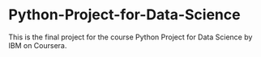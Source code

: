 # Python-Project-for-Data-Science
This is the final project for the course Python Project for Data Science by IBM on Coursera.
